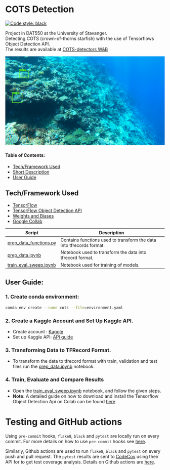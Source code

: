<a name="toppp"></a>
# COTS Detection

[![Code style: black](https://img.shields.io/badge/code%20style-black-000000.svg)](https://github.com/psf/black)

Project in DAT550 at the University of Stavanger.  
Detecting COTS (crown-of-thorns starfish) with the use of Tensorflows Object Detection API.  
The results are available at [COTS-detectors W&B](https://wandb.ai/cots-detectors)

![Image from dataset](https://github.com/havardMoe/cots_detection/blob/1181c8e0b353cc62dfda2134c953d412c730573c/images/vis.png)

#### Table of Contents:  
- [Tech/Framework Used](#tech)  
- [Short Description](#desc)  
- [User Guide](#usr-guide)  

<a name="tech"></a>
## Tech/Framework Used
- [TensorFlow](https://www.tensorflow.org/api_docs/python/tf)
- [TensorFlow Object Detection API](https://github.com/tensorflow/models/tree/master/research/object_detection)
- [Weights and Biases](https://wandb.ai/site)
- [Google Collab](https://colab.research.google.com/?utm_source=scs-index)


Script  | Description
------------- | ------------- 
[prep_data_functions.py](https://github.com/havardMoe/cots_detection/blob/59836d38673fdc7e8f771f0a619c543ef1c8ba19/code/prep_data_functions.py)  | Contains functions used to transform the data into tfrecords format.
[prep_data.ipynb](https://github.com/havardMoe/cots_detection/blob/59836d38673fdc7e8f771f0a619c543ef1c8ba19/code/prep_data.ipynb)  | Notebook used to transform the data into tfrecord format.
[train_eval_sweep.ipynb](https://github.com/havardMoe/cots_detection/blob/75ef40adb1d68bfe66d7f5fe7ef61ceca3914454/code/Colab%20Notebooks/train_eval_sweep.ipynb)  | Notebook used for training of models.
<a name="usr-guide"></a>
## User Guide:
### 1. Create conda environment:
```bash
conda env create --name cots --file=environment.yaml
```
### 2. Create a Kaggle Account and Set Up Kaggle API. 
- Create account : [Kaggle](https://www.kaggle.com/)
- Set up Kaggle API: [API guide](https://www.kaggle.com/docs/api)
### 3. Transforming Data to TFRecord Format.
- To transform the data to tfrecord format with train, validation and test files run the [prep_data.ipynb](https://github.com/havardMoe/cots_detection/blob/59836d38673fdc7e8f771f0a619c543ef1c8ba19/code/prep_data.ipynb) notebook.
### 4. Train, Evaluate and Compare Results
- Open the [train_eval_sweep.ipynb](https://github.com/havardMoe/cots_detection/blob/75ef40adb1d68bfe66d7f5fe7ef61ceca3914454/code/Colab%20Notebooks/train_eval_sweep.ipynb) notebook, and follow the given steps.
- **Note:** A detailed guide on how to download and install the Tensorflow Object Detection Api on Colab can be found [here](https://medium.com/@sourabhsinglasoftware/tensorflow-object-detection-api-setup-on-colab-e934be20f521)

# Testing and GitHub actions

Using `pre-commit` hooks, `flake8`, `black` and `pytest` are locally run on every commit. For more details on how to use `pre-commit` hooks see [here](https://github.com/iai-group/guidelines/tree/main/python#install-pre-commit-hooks).

Similarly, Github actions are used to run `flake8`, `black` and `pytest` on every push and pull request. The `pytest` results are sent to [CodeCov](https://about.codecov.io/) using their API for to get test coverage analysis. Details on Github actions are [here](https://github.com/iai-group/guidelines/blob/main/github/Actions.md).


